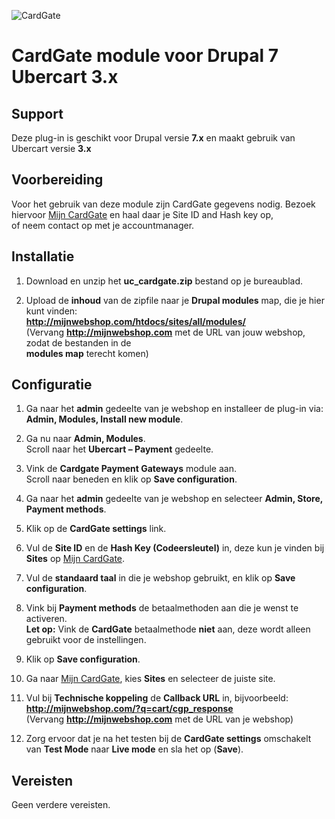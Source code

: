 ![CardGate](https://cdn.curopayments.net/thumb/200/logos/cardgate.png)

# CardGate module voor Drupal 7 Ubercart 3.x

## Support

Deze plug-in is geschikt voor Drupal versie **7.x** en maakt gebruik van Ubercart versie **3.x**  

## Voorbereiding

Voor het gebruik van deze module zijn CardGate gegevens nodig.
Bezoek hiervoor [Mijn CardGate](https://my.cardgate.com/) en haal daar je  Site ID and Hash key op,  
of neem contact op met je accountmanager.

## Installatie

1. Download en unzip het **uc_cardgate.zip** bestand op je bureaublad.

2. Upload de **inhoud** van de zipfile naar je **Drupal modules** map, die je hier kunt vinden:  
   **http://mijnwebshop.com/htdocs/sites/all/modules/**  
  (Vervang **http://mijnwebshop.com** met de URL van jouw webshop, zodat de bestanden in de  
  **modules map** terecht komen)


## Configuratie

1. Ga naar het **admin** gedeelte van je webshop en installeer de plug-in via:  
   **Admin, Modules, Install new module**.  
   
2. Ga nu naar **Admin, Modules**.  
   Scroll naar het **Ubercart – Payment** gedeelte.

3. Vink de **Cardgate Payment Gateways** module aan.  
   Scroll naar beneden en klik op **Save configuration**.  
   
4. Ga naar het **admin** gedeelte van je webshop en selecteer **Admin, Store, Payment methods**.

5. Klik op de **CardGate settings** link.

6. Vul de **Site ID** en de **Hash Key (Codeersleutel)** in, deze kun je vinden bij **Sites** op [Mijn CardGate](https://my.cardgate.com/).

7. Vul de **standaard taal** in die je webshop gebruikt, en klik op **Save configuration**.

8. Vink bij **Payment methods** de betaalmethoden aan die je wenst te activeren.  
   **Let op:** Vink de **CardGate** betaalmethode **niet** aan, deze wordt alleen gebruikt voor de instellingen.
   
9. Klik op **Save configuration**.
   
10. Ga naar [Mijn CardGate](https://my.cardgate.com/), kies **Sites** en selecteer de juiste site.

11. Vul bij **Technische koppeling** de **Callback URL** in, bijvoorbeeld:  
    **http://mijnwebshop.com/?q=cart/cgp_response**  
   (Vervang **http://mijnwebshop.com** met de URL van je webshop)  

12. Zorg ervoor dat je na het testen bij de **CardGate settings** omschakelt van **Test Mode** naar **Live mode** en sla het op (**Save**).
    
## Vereisten

Geen verdere vereisten.